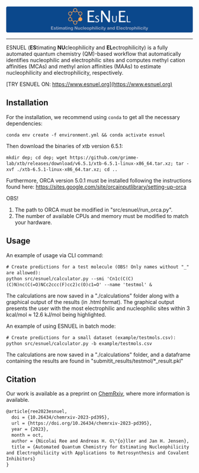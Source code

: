 <p align="center">
  <img src="image/logo.png"/>
</p>

---

ESNUEL (**ES**timating **NU**cleophilicity and **EL**ectrophilicity) is a fully automated quantum chemistry (QM)-based workflow that automatically identifies nucleophilic and electrophilic sites and computes methyl cation affinities (MCAs) and methyl anion affinities (MAAs) to estimate nucleophilicity and electrophilicity, respectively.

[TRY ESNUEL ON: https://www.esnuel.org](https://www.esnuel.org)

## Installation

For the installation, we recommend using `conda` to get all the necessary dependencies:

    conda env create -f environment.yml && conda activate esnuel


Then download the binaries of xtb version 6.5.1:

    mkdir dep; cd dep; wget https://github.com/grimme-lab/xtb/releases/download/v6.5.1/xtb-6.5.1-linux-x86_64.tar.xz; tar -xvf ./xtb-6.5.1-linux-x86_64.tar.xz; cd ..


Furthermore, ORCA version 5.0.1 must be installed following the instructions found here: https://sites.google.com/site/orcainputlibrary/setting-up-orca

OBS! 
  1) The path to ORCA must be modified in "src/esnuel/run_orca.py".
  2) The number of available CPUs and memory must be modified to match your hardware.


## Usage

An example of usage via CLI command:

    # Create predictions for a test molecule (OBS! Only names without "_" are allowed):
    python src/esnuel/calculator.py --smi 'Cn1c(C(C)(C)N)nc(C(=O)NCc2ccc(F)cc2)c(O)c1=O' --name 'testmol' &
    

The calculations are now saved in a "./calculations" folder along with a graphical output of the results (in .html format).
The graphical output presents the user with the most electrophilic and nucleophilic sites within 3 kcal/mol ≈ 12.6 kJ/mol being highlighted.

An example of using ESNUEL in batch mode:

    # Create predictions for a small dataset (example/testmols.csv):
    python src/esnuel/calculator.py -b example/testmols.csv

The calculations are now saved in a "./calculations" folder, and a dataframe containing the results are found in "submitit_results/testmol/*_result.pkl"


## Citation 

Our work is available as a preprint on [ChemRxiv](https://doi.org/10.26434/chemrxiv-2023-pd395), where more information is available. 
```
@article{ree2023esnuel,
  doi = {10.26434/chemrxiv-2023-pd395},
  url = {https://doi.org/10.26434/chemrxiv-2023-pd395},
  year = {2023},
  month = oct,
  author = {Nicolai Ree and Andreas H. G\"{o}ller and Jan H. Jensen},
  title = {Automated Quantum Chemistry for Estimating Nucleophilicity and Electrophilicity with Applications to Retrosynthesis and Covalent Inhibitors}
}
```

